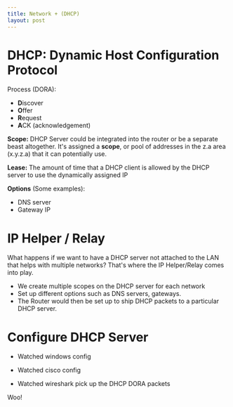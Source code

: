 ```yaml
---
title: Network + (DHCP)
layout: post
---
```



DHCP: Dynamic Host Configuration Protocol
===

Process (DORA):

 * **D**iscover
 * **O**ffer
 * **R**equest
 * **A**CK (acknowledgement)

**Scope:** DHCP Server could be integrated into the router or be a separate beast altogether. It's assigned a **scope**, or pool of addresses in the z.a area (x.y.z.a) that it can potentially use. 

**Lease:** The amount of time that a DHCP client is allowed by the DHCP server to use the dynamically assigned IP 

**Options** (Some examples):

 * DNS server
 * Gateway IP

IP Helper / Relay
===
What happens if we want to have a DHCP server not attached to the LAN that helps with multiple networks? That's where the IP Helper/Relay comes into play. 

 * We create multiple scopes on the DHCP server for each network
 * Set up different options such as DNS servers, gateways. 
 * The Router would then be set up to ship DHCP packets to a particular DHCP server. 


Configure DHCP Server
===

 * Watched windows config

 * Watched cisco config

 * Watched wireshark pick up the DHCP DORA packets

Woo! 




